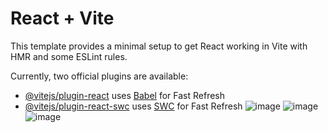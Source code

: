 # React + Vite

This template provides a minimal setup to get React working in Vite with HMR and some ESLint rules.

Currently, two official plugins are available:

- [@vitejs/plugin-react](https://github.com/vitejs/vite-plugin-react/blob/main/packages/plugin-react/README.md) uses [Babel](https://babeljs.io/) for Fast Refresh
- [@vitejs/plugin-react-swc](https://github.com/vitejs/vite-plugin-react-swc) uses [SWC](https://swc.rs/) for Fast Refresh
![image](https://github.com/user-attachments/assets/3f712e75-c9d5-4212-84de-8a9785ff40f7)
![image](https://github.com/user-attachments/assets/23a0ecf9-af3c-4ee8-8f17-d54d43af04e0)
![image](https://github.com/user-attachments/assets/70a64b65-ffc2-4434-8612-00135f494547)

